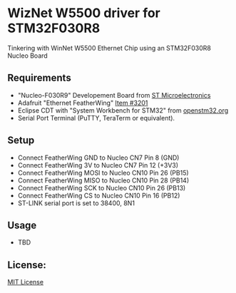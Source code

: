 # WizNet W5500 driver for STM32F030R8

Tinkering with WinNet W5500 Ethernet Chip using an STM32F030R8 Nucleo Board

## Requirements

 - "Nucleo-F030R9" Developement Board from [ST Microelectronics](https://www.st.com/)
 - Adafruit "Ethernet FeatherWing" [Item #3201](https://www.adafruit.com/product/3201)
 - Eclipse CDT with "System Workbench for STM32" from [openstm32.org](https://www.openstm32.org/)
 - Serial Port Terminal (PuTTY, TeraTerm or equivalent). 

## Setup

 - Connect FeatherWing GND to Nucleo CN7 Pin 8 (GND)
 - Connect FeatherWing 3V to Nucleo CN7 Pin 12 (+3V3)
 - Connect FeatherWing MOSI to Nucleo CN10 Pin 26 (PB15)
 - Connect FeatherWing MISO to Nucleo CN10 Pin 28 (PB14)
 - Connect FeatherWing SCK to Nucleo CN10 Pin 26 (PB13)
 - Connect FeatherWing CS to Nucleo CN10 Pin 16 (PB12)
 - ST-LINK serial port is set to 38400, 8N1
 
   
## Usage

 - TBD

## License:

[MIT License](../master/LICENSE.txt)
